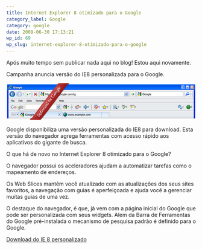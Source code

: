 ```yaml
---
title: Internet Explorer 8 otimizado para o Google
category_label: Google
category: google
date: 2009-06-30 17:13:21
wp_id: 69
wp_slug: internet-explorer-8-otimizado-para-o-google
---
```


Após muito tempo sem publicar nada aqui no blog! Estou aqui novamente.

Campanha anuncia versão do IE8 personalizada para o Google.

<img class="size-full wp-image-70" title="google-ie8" src="/images/2011/04/google-ie8.jpg" alt="" width="505" height="98" />

Google disponibiliza uma versão personalizada do IE8 para download. Esta versão do navegador agrega ferramentas com acesso rápido aos aplicativos do gigante de busca.

O que há de novo no Internet Explorer 8 otimizado para o Google?

O navegador possui os aceleradores ajudam a automatizar tarefas como o mapeamento de endereços.

Os Web Slices mantêm você atualizado com as atualizações dos seus sites favoritos, a navegação com guias é aperfeiçoada e ajuda você a gerenciar muitas guias de uma vez.

O destaque do navegador, é que, já vem com a página inicial do Google que pode ser personalizada com seus widgets. Alem da Barra de Ferramentas do Google pré-instalada o mecanismo de pesquisa padrão é definido para o Google.

<a href="http://www.google.com/toolbar/ie8/intl/pt-BR/">Download do IE 8 personalizado</a>
